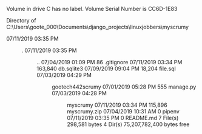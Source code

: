  Volume in drive C has no label.
 Volume Serial Number is CC6D-1E83

 Directory of C:\Users\goote_000\Documents\django_projects\linuxjobbers\myscrumy

07/11/2019  03:35 PM    <DIR>          .
07/11/2019  03:35 PM    <DIR>          ..
07/04/2019  01:09 PM                86 .gitignore
07/11/2019  03:34 PM           163,840 db.sqlite3
07/09/2019  09:04 PM            18,204 file.sql
07/03/2019  04:29 PM    <DIR>          gootech442scrumy
07/01/2019  05:28 PM               555 manage.py
07/03/2019  04:28 PM    <DIR>          myscrumy
07/11/2019  03:34 PM           115,896 myscrumy.zip
07/04/2019  10:31 AM                 0 pipenv
07/11/2019  03:35 PM                 0 README.md
               7 File(s)        298,581 bytes
               4 Dir(s)  75,207,782,400 bytes free
